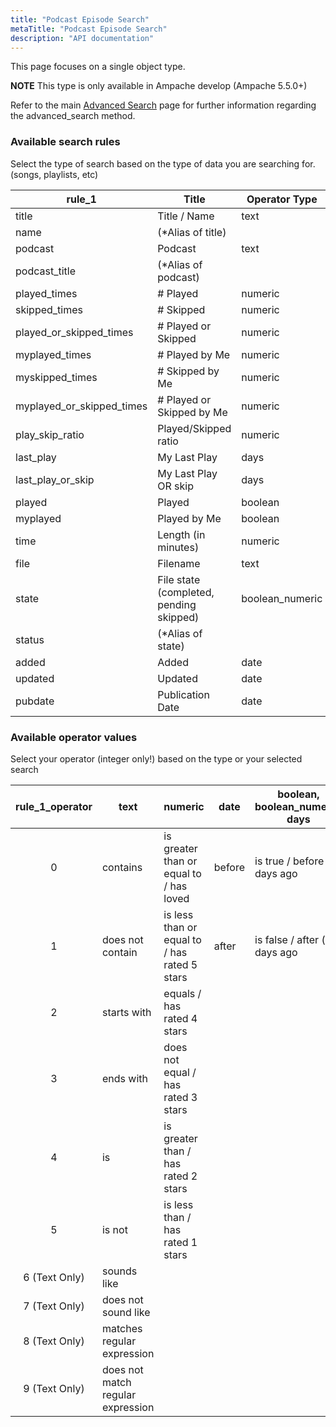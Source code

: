 ```yaml
---
title: "Podcast Episode Search"
metaTitle: "Podcast Episode Search"
description: "API documentation"
---
```


This page focuses on a single object type.

**NOTE** This type is only available in Ampache develop (Ampache 5.5.0+)

Refer to the main [Advanced Search](https://ampache.org/api/api-advanced-search) page for further information regarding the advanced_search method.

### Available search rules

Select the type of search based on the type of data you are searching for. (songs, playlists, etc)

| rule_1                    | Title                                   | Operator Type   |
|---------------------------|-----------------------------------------|-----------------|
| title                     | Title / Name                            | text            |
| name                      | (*Alias of title)                       |                 |
| podcast                   | Podcast                                 | text            |
| podcast_title             | (*Alias of podcast)                     |                 |
| played_times              | # Played                                | numeric         |
| skipped_times             | # Skipped                               | numeric         |
| played_or_skipped_times   | # Played or Skipped                     | numeric         |
| myplayed_times            | # Played by Me                          | numeric         |
| myskipped_times           | # Skipped by Me                         | numeric         |
| myplayed_or_skipped_times | # Played or Skipped by Me               | numeric         |
| play_skip_ratio           | Played/Skipped ratio                    | numeric         |
| last_play                 | My Last Play                            | days            |
| last_play_or_skip         | My Last Play OR skip                    | days            |
| played                    | Played                                  | boolean         |
| myplayed                  | Played by Me                            | boolean         |
| time                      | Length (in minutes)                     | numeric         |
| file                      | Filename                                | text            |
| state                     | File state (completed, pending skipped) | boolean_numeric |
| status                    | (*Alias of state)                       |                 |
| added                     | Added                                   | date            |
| updated                   | Updated                                 | date            |
| pubdate                   | Publication Date                        | date            |

### Available operator values

Select your operator (integer only!) based on the type or your selected search

| rule_1_operator | text                              | numeric                                      | date   | boolean, boolean_numeric, days |
|:---------------:|-----------------------------------|----------------------------------------------|--------|--------------------------------|
|        0        | contains                          | is greater than or equal to / has loved      | before | is true / before (x) days ago  |
|        1        | does not contain                  | is less than or equal to / has rated 5 stars | after  | is false / after (x) days ago  |
|        2        | starts with                       | equals / has rated 4 stars                   |        |                                |
|        3        | ends with                         | does not equal / has rated 3 stars           |        |                                |
|        4        | is                                | is greater than / has rated 2 stars          |        |                                |
|        5        | is not                            | is less than / has rated 1 stars             |        |                                |
|  6 (Text Only)  | sounds like                       |                                              |        |                                |
|  7 (Text Only)  | does not sound like               |                                              |        |                                |
|  8 (Text Only)  | matches regular expression        |                                              |        |                                |
|  9 (Text Only)  | does not match regular expression |                                              |        |                                |
